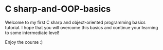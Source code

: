 # C sharp-and-OOP-basics

Welcome to my first C sharp and object-oriented programming basics tutorial.
I hope that you will overcome this basics and continue your learning to some intermediate level!

Enjoy the course :)
